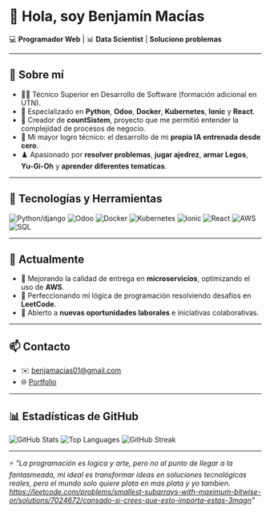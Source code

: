# 👋 Hola, soy Benjamín Macías

💻 **Programador Web** | 📊 **Data Scientist** |  **Soluciono problemas**

---

## 🚀 Sobre mí
- 👨‍🎓 Técnico Superior en Desarrollo de Software (formación adicional en UTN).
- 🐍 Especializado en **Python**, **Odoo**, **Docker**, **Kubernetes**, **Ionic** y **React**.
- 🧾 Creador de **countSistem**, proyecto que me permitió entender la complejidad de procesos de negocio.
- 🤖 Mi mayor logro técnico: el desarrollo de mi **propia IA entrenada desde cero**.
- ♟️ Apasionado por **resolver problemas**, **jugar ajedrez**, **armar Legos**, **Yu-Gi-Oh** y **aprender diferentes tematicas**.

---

## 🔧 Tecnologías y Herramientas
![Python/django](https://img.shields.io/badge/Python-3776AB?style=for-the-badge&logo=python&logoColor=white)
![Odoo](https://img.shields.io/badge/Odoo-714B67?style=for-the-badge&logo=odoo&logoColor=white)
![Docker](https://img.shields.io/badge/Docker-2496ED?style=for-the-badge&logo=docker&logoColor=white)
![Kubernetes](https://img.shields.io/badge/Kubernetes-326CE5?style=for-the-badge&logo=kubernetes&logoColor=white)
![Ionic](https://img.shields.io/badge/Ionic-3880FF?style=for-the-badge&logo=ionic&logoColor=white)
![React](https://img.shields.io/badge/React-61DAFB?style=for-the-badge&logo=react&logoColor=black)
![AWS](https://img.shields.io/badge/AWS-232F3E?style=for-the-badge&logo=amazon-aws&logoColor=white)
![SQL](https://img.shields.io/badge/SQL-4479A1?style=for-the-badge&logo=postgresql&logoColor=white)

---

## 📌 Actualmente
- 🔭 Mejorando la calidad de entrega en **microservicios**, optimizando el uso de **AWS**.
- 🧠 Perfeccionando mi lógica de programación resolviendo desafíos en **LeetCode**.
- 🚀 Abierto a **nuevas oportunidades laborales** e iniciativas colaborativas.

---

## 📫 Contacto
- ✉️ [benjamacias01@gmail.com](mailto:benjamacias01@gmail.com)
- 🌐 [Portfolio](https://consolacv-production.up.railway.app)

---

## 📊 Estadísticas de GitHub

![GitHub Stats](https://github-readme-stats.vercel.app/api?username=benjamacias&show_icons=true&theme=radical)
![Top Languages](https://github-readme-stats.vercel.app/api/top-langs/?username=benjamacias&layout=compact&theme=radical)
![GitHub Streak](https://github-readme-streak-stats.herokuapp.com/?user=benjamacias&theme=radical)

---
⚡ *"La programación es logica y arte, pero no al punto de llegar a la fantasmeada, mi ideal es transformar ideas en soluciones tecnológicas reales, pero el mundo solo quiere plata en mas plata y yo tambien.  
https://leetcode.com/problems/smallest-subarrays-with-maximum-bitwise-or/solutions/7024672/cansado-si-crees-que-esto-importa-estas-3mqgn"*
